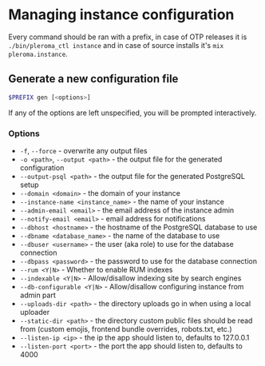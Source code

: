 # Managing instance configuration

Every command should be ran with a prefix, in case of OTP releases it is `./bin/pleroma_ctl instance` and in case of source installs it's `mix pleroma.instance`.

## Generate a new configuration file
```sh
$PREFIX gen [<options>]
```

If any of the options are left unspecified, you will be prompted interactively.

### Options
- `-f`, `--force` - overwrite any output files
- `-o <path>`, `--output <path>` - the output file for the generated configuration
- `--output-psql <path>` - the output file for the generated PostgreSQL setup
- `--domain <domain>` - the domain of your instance
- `--instance-name <instance_name>` - the name of your instance
- `--admin-email <email>` - the email address of the instance admin
- `--notify-email <email>` - email address for notifications
- `--dbhost <hostname>` - the hostname of the PostgreSQL database to use
- `--dbname <database_name>` - the name of the database to use
- `--dbuser <username>` - the user (aka role) to use for the database connection
- `--dbpass <password>` - the password to use for the database connection
- `--rum <Y|N>` - Whether to enable RUM indexes
- `--indexable <Y|N>` - Allow/disallow indexing site by search engines
- `--db-configurable <Y|N>` - Allow/disallow configuring instance from admin part
- `--uploads-dir <path>` - the directory uploads go in when using a local uploader
- `--static-dir <path>` - the directory custom public files should be read from (custom emojis, frontend bundle overrides, robots.txt, etc.)
- `--listen-ip <ip>` - the ip the app should listen to, defaults to 127.0.0.1
- `--listen-port <port>` - the port the app should listen to, defaults to 4000
